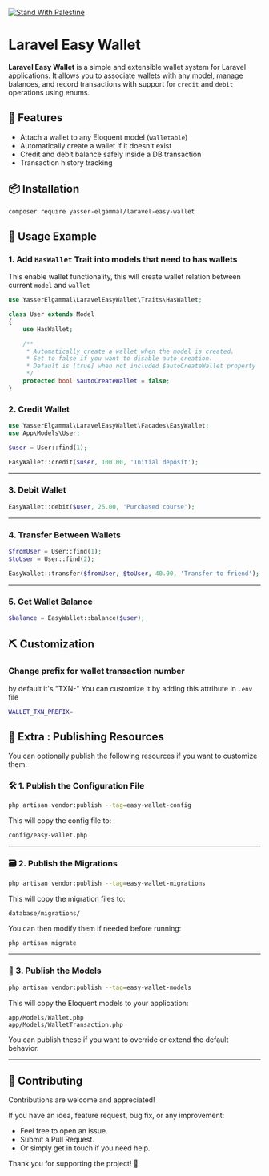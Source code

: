 [![Stand With Palestine](https://raw.githubusercontent.com/TheBSD/StandWithPalestine/main/banner-no-action.svg)](https://thebsd.github.io/StandWithPalestine)

# Laravel Easy Wallet

**Laravel Easy Wallet** is a simple and extensible wallet system for Laravel applications. It allows you to associate wallets with any model, manage balances, and record transactions with support for `credit` and `debit` operations using enums.

## 🚀 Features

- Attach a wallet to any Eloquent model (`walletable`)
- Automatically create a wallet if it doesn’t exist
- Credit and debit balance safely inside a DB transaction
- Transaction history tracking

## 📦 Installation

```bash
composer require yasser-elgammal/laravel-easy-wallet
```

## 💸 Usage Example

### 1. Add `HasWallet` Trait into models that need to has wallets
This enable wallet functionality, this will create wallet relation between current `model` and `wallet`

```php
use YasserElgammal\LaravelEasyWallet\Traits\HasWallet;

class User extends Model
{
    use HasWallet;

    /**
     * Automatically create a wallet when the model is created.
     * Set to false if you want to disable auto creation.
     * Default is [true] when not included $autoCreateWallet property
     */
    protected bool $autoCreateWallet = false;
}

```

### 2. Credit Wallet

```php
use YasserElgammal\LaravelEasyWallet\Facades\EasyWallet;
use App\Models\User;

$user = User::find(1);

EasyWallet::credit($user, 100.00, 'Initial deposit');
```

---

### 3. Debit Wallet

```php
EasyWallet::debit($user, 25.00, 'Purchased course');
```

---

### 4. Transfer Between Wallets

```php
$fromUser = User::find(1);
$toUser = User::find(2);

EasyWallet::transfer($fromUser, $toUser, 40.00, 'Transfer to friend');
```

---

### 5. Get Wallet Balance

```php
$balance = EasyWallet::balance($user);

```

## ⛏ Customization


### Change prefix for wallet transaction number 
by default it's "TXN-" You can customize it by adding this attribute in `.env` file

```bash
WALLET_TXN_PREFIX=

```
## 🔧 Extra : Publishing Resources

You can optionally publish the following resources if you want to customize them:

### 🛠️ 1. Publish the Configuration File

```bash
php artisan vendor:publish --tag=easy-wallet-config
```

This will copy the config file to:

```
config/easy-wallet.php
```

---

### 🗃️ 2. Publish the Migrations

```bash
php artisan vendor:publish --tag=easy-wallet-migrations
```

This will copy the migration files to:

```
database/migrations/
```

You can then modify them if needed before running:

```bash
php artisan migrate
```

---

### 🧩 3. Publish the Models

```bash
php artisan vendor:publish --tag=easy-wallet-models
```

This will copy the Eloquent models to your application:

```
app/Models/Wallet.php
app/Models/WalletTransaction.php
```

You can publish these if you want to override or extend the default behavior.

---

## 🤝 Contributing

Contributions are welcome and appreciated!

If you have an idea, feature request, bug fix, or any improvement:

* Feel free to open an issue.
* Submit a Pull Request.
* Or simply get in touch if you need help.

Thank you for supporting the project! 🙌
